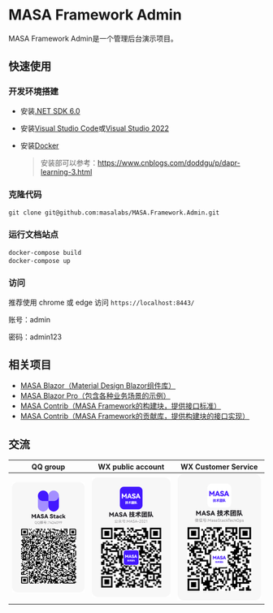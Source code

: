 # MASA Framework Admin

MASA Framework Admin是一个管理后台演示项目。



## 快速使用

### 开发环境搭建

* 安装[.NET SDK 6.0](https://dotnet.microsoft.com/download/dotnet/6.0)
- 安装[Visual Studio Code](https://code.visualstudio.com/Download/)或[Visual Studio 2022](https://docs.microsoft.com/en-us/visualstudio/releases/2022/release-notes)

* 安装[Docker](https://www.docker.com/products/docker-desktop)

  > 安装部可以参考：https://www.cnblogs.com/doddgu/p/dapr-learning-3.html



### 克隆代码

```shell
git clone git@github.com:masalabs/MASA.Framework.Admin.git
```



### 运行文档站点

```shell
docker-compose build
docker-compose up
```



### 访问

推荐使用 chrome 或 edge 访问 `https://localhost:8443/`

账号：admin

密码：admin123



## 相关项目

- [MASA Blazor（Material Design Blazor组件库）](https://github.com/BlazorComponent/MASA.Blazor)
- [MASA Blazor Pro（包含各种业务场景的示例）](https://github.com/BlazorComponent/Masa.Blazor.Pro)
- [MASA Contrib（MASA Framework的构建块，提供接口标准）](https://github.com/masastack/MASA.Contrib)
- [MASA Contrib（MASA Framework的贡献库，提供构建块的接口实现）](https://github.com/masastack/MASA.Contrib)



## 交流

| QQ group                                        | WX public account                                            | WX Customer Service                                          |
| ----------------------------------------------- | ------------------------------------------------------------ | ------------------------------------------------------------ |
| ![masa.blazor-qq](img/masa.blazor-qq-group.png) | ![masa.blazor-weixin](img/masa.blazor-wechat-public-account.png) | ![masa.blazor-weixin](img/masa.blazor-wechat-customer-service.png) |
